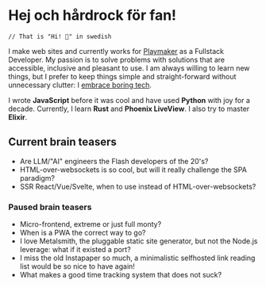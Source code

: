 # Hej och hårdrock för fan!

    // That is "Hi! 🤘" in swedish

I make web sites and currently works for [Playmaker](https://playmaker.ai) as a Fullstack Developer. My passion is to solve problems with solutions that are accessible, inclusive and pleasant to use. I am always willing to learn new things, but I prefer to keep things simple and straight-forward without unnecessary clutter: I [embrace boring tech](https://mcfunley.com/choose-boring-technology).

I wrote **JavaScript** before it was cool and have used **Python** with joy for a decade. Currently, I learn **Rust** and **Phoenix LiveView**. I also try to master **Elixir**.

## Current brain teasers

- Are LLM/"AI" engineers the Flash developers of the 20's? 
- HTML-over-websockets is so cool, but will it really challenge the SPA paradigm?
- SSR React/Vue/Svelte, when to use instead of HTML-over-websockets? 

### Paused brain teasers

- Micro-frontend, extreme or just full monty?
- When is a PWA the correct way to go?
- I love Metalsmith, the pluggable static site generator, but not the Node.js leverage: what if it existed a port?
- I miss the old Instapaper so much, a minimalistic selfhosted link reading list would be so nice to have again!
- What makes a good time tracking system that does not suck?
